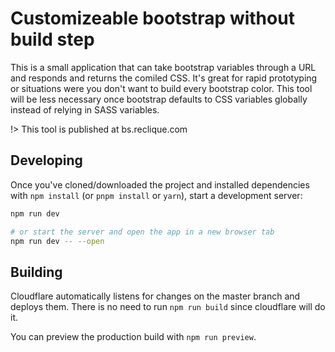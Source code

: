 # Customizeable bootstrap without build step

This is a small application that can take bootstrap variables through a URL and responds and returns the comiled CSS. It's great for rapid prototyping or situations were you don't want to build every bootstrap color. This tool will be less necessary once bootstrap defaults to CSS variables globally instead of relying in SASS variables.

!> This tool is published at bs.reclique.com


## Developing

Once you've cloned/downloaded the project and installed dependencies with `npm install` (or `pnpm install` or `yarn`), start a development server:

```bash
npm run dev

# or start the server and open the app in a new browser tab
npm run dev -- --open
```

## Building

Cloudflare automatically listens for changes on the master branch and deploys them. There is no need to run `npm run build` since cloudflare will do it.

You can preview the production build with `npm run preview`.

